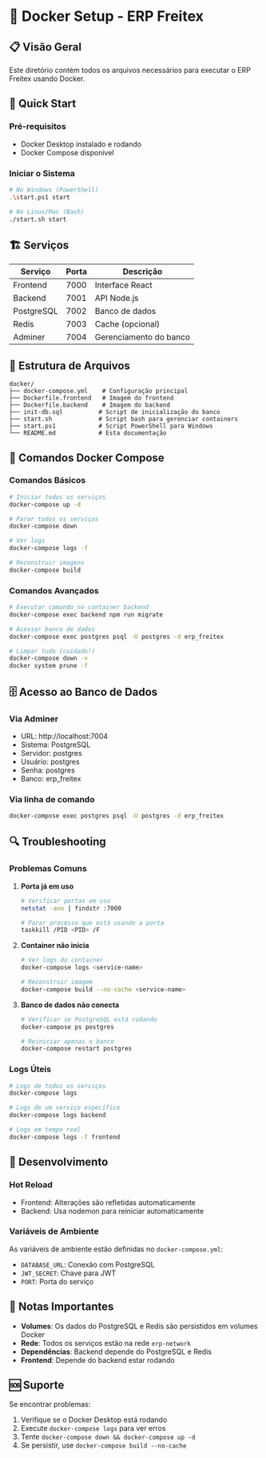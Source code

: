 # 🐳 Docker Setup - ERP Freitex

## 📋 Visão Geral

Este diretório contém todos os arquivos necessários para executar o ERP Freitex usando Docker.

## 🚀 Quick Start

### Pré-requisitos
- Docker Desktop instalado e rodando
- Docker Compose disponível

### Iniciar o Sistema
```bash
# No Windows (PowerShell)
.\start.ps1 start

# No Linux/Mac (Bash)
./start.sh start
```

## 🏗️ Serviços

| Serviço | Porta | Descrição |
|---------|-------|-----------|
| Frontend | 7000 | Interface React |
| Backend | 7001 | API Node.js |
| PostgreSQL | 7002 | Banco de dados |
| Redis | 7003 | Cache (opcional) |
| Adminer | 7004 | Gerenciamento do banco |

## 📁 Estrutura de Arquivos

```
docker/
├── docker-compose.yml    # Configuração principal
├── Dockerfile.frontend   # Imagem do frontend
├── Dockerfile.backend    # Imagem do backend
├── init-db.sql          # Script de inicialização do banco
├── start.sh             # Script bash para gerenciar containers
├── start.ps1            # Script PowerShell para Windows
└── README.md            # Esta documentação
```

## 🔧 Comandos Docker Compose

### Comandos Básicos
```bash
# Iniciar todos os serviços
docker-compose up -d

# Parar todos os serviços
docker-compose down

# Ver logs
docker-compose logs -f

# Reconstruir imagens
docker-compose build
```

### Comandos Avançados
```bash
# Executar comando no container backend
docker-compose exec backend npm run migrate

# Acessar banco de dados
docker-compose exec postgres psql -U postgres -d erp_freitex

# Limpar tudo (cuidado!)
docker-compose down -v
docker system prune -f
```

## 🗄️ Acesso ao Banco de Dados

### Via Adminer
- URL: http://localhost:7004
- Sistema: PostgreSQL
- Servidor: postgres
- Usuário: postgres
- Senha: postgres
- Banco: erp_freitex

### Via linha de comando
```bash
docker-compose exec postgres psql -U postgres -d erp_freitex
```

## 🔍 Troubleshooting

### Problemas Comuns

1. **Porta já em uso**
   ```bash
   # Verificar portas em uso
   netstat -ano | findstr :7000
   
   # Parar processo que está usando a porta
   taskkill /PID <PID> /F
   ```

2. **Container não inicia**
   ```bash
   # Ver logs do container
   docker-compose logs <service-name>
   
   # Reconstruir imagem
   docker-compose build --no-cache <service-name>
   ```

3. **Banco de dados não conecta**
   ```bash
   # Verificar se PostgreSQL está rodando
   docker-compose ps postgres
   
   # Reiniciar apenas o banco
   docker-compose restart postgres
   ```

### Logs Úteis
```bash
# Logs de todos os serviços
docker-compose logs

# Logs de um serviço específico
docker-compose logs backend

# Logs em tempo real
docker-compose logs -f frontend
```

## 🔄 Desenvolvimento

### Hot Reload
- Frontend: Alterações são refletidas automaticamente
- Backend: Usa nodemon para reiniciar automaticamente

### Variáveis de Ambiente
As variáveis de ambiente estão definidas no `docker-compose.yml`:
- `DATABASE_URL`: Conexão com PostgreSQL
- `JWT_SECRET`: Chave para JWT
- `PORT`: Porta do serviço

## 📝 Notas Importantes

- **Volumes**: Os dados do PostgreSQL e Redis são persistidos em volumes Docker
- **Rede**: Todos os serviços estão na rede `erp-network`
- **Dependências**: Backend depende do PostgreSQL e Redis
- **Frontend**: Depende do backend estar rodando

## 🆘 Suporte

Se encontrar problemas:
1. Verifique se o Docker Desktop está rodando
2. Execute `docker-compose logs` para ver erros
3. Tente `docker-compose down && docker-compose up -d`
4. Se persistir, use `docker-compose build --no-cache`
